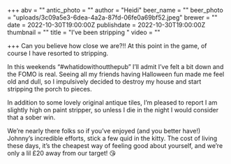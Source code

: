 +++
abv = ""
antic_photo = ""
author = "Heidi"
beer_name = ""
beer_photo = "uploads/3c09a5e3-6dea-4a2a-87fd-06fe0a69bf52.jpeg"
brewer = ""
date = 2022-10-30T19:00:00Z
publishdate = 2022-10-30T19:00:00Z
thumbnail = ""
title = "I’ve been stripping "
video = ""

+++
Can you believe how close we are?!! At this point in the game, of course I have resorted to stripping. 

In this weekends “#whatidowithoutthepub” I’ll admit I’ve felt a bit down and the FOMO is real. Seeing all my friends having Halloween fun made me feel old and dull, so I impulsively decided to destroy my house and start stripping the porch to pieces.   
  
In addition to some lovely original antique tiles, I’m pleased to report I am slightly high on paint stripper, so unless I die in the night I would consider that a sober win. 

We’re nearly there folks so if you’ve enjoyed (and you better have!) Johnny’s incredible efforts, stick a few quid in the kitty. The cost of living these days, it’s the cheapest way of feeling good about yourself, and we’re only a lil £20 away from our target! 😘 